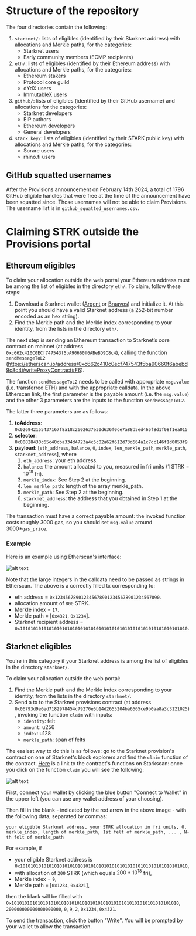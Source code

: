 # Structure of the repository

The four directories contain the following:

1. `starknet/`: lists of eligibles (identified by their Starknet address) with allocations and Merkle paths, for the categories:
    - Starknet users
    - Early community members (ECMP recipients)
2. `eth/`: lists of eligibles (identified by their Ethereum address) with allocations and Merkle paths, for the categories:
    - Ethereum stakers
    - Protocol core guild
    - dYdX users
    - ImmutableX users
3. `github/`: lists of eligibles (identified by their GitHub username) and allocations for the categories:
    - Starknet developers
    - EIP authors
    - Ethereum developers
    - General developers
4. `stark_key/`: lists of eligibles (identified by their STARK public key) with allocations and Merkle paths, for the categories:
    - Sorare users
    - rhino.fi users

## GitHub squatted usernames

After the Provisions announcement on February 14th 2024, a total of 1796 GitHub eligible handles that were free at the time of the announcement have been squatted since. Those usernames will not be able to claim Provisions. The username list is in `github_squatted_usernames.csv`.

# Claiming STRK outside the Provisions portal

## Ethereum eligibles

To claim your allocation outside the web portal your Ethereum address must be among the list of eligibles in the directory `eth/`. To claim, follow these steps:

1. Download a Starknet wallet ([Argent](https://www.argent.xyz/) or [Braavos](https://braavos.app/)) and initialize it. At this point you should have a valid Starknet address (a 252-bit number encoded as an hex string).
2. Find the Merkle path and the Merkle index corresponding to your identity, from the lists in the directory `eth/`.

The next step is sending an Ethereum transaction to Starknet’s core contract on mainnet (at address `0xc662c410C0ECf747543f5bA90660f6ABeBD9C8c4`), calling the function `sendMessageToL2` (https://etherscan.io/address/0xc662c410c0ecf747543f5ba90660f6abebd9c8c4#writeProxyContract#F6).

The function `sendMessageToL2` needs to be called with appropriate `msg.value` (i.e. transferred ETH) and with the appropriate calldata. In the above Etherscan link, the first parameter is the payable amount (i.e. the `msg.value`) and the other 3 parameters are the inputs to the function `sendMessageToL2`.

The latter three parameters are as follows:

1. **toAddress**: `0x026942155437167f8a18c2602637e30d636f0ce7a88d5ed465f8d1f08f1ea015`
2. **selector**: `0x00828430c65c40cba334d4723a4c5c02a62f612d73d564a1c7dc146f1d0053f9`
3. **payload**: [`eth_address`, `balance`, `0`, `index`, `len_merkle_path`, `merkle_path`, `starknet_address`], where
    1. `eth_address`: your eth address.
    2. `balance`: the amount allocated to you, measured in fri units (1 STRK = $10^{18}$ fri).
    3. `merkle_index`: See Step 2 at the beginning.
    4. `len_merkle_path`: length of the array merkle_path.
    5. `merkle_path`: See Step 2 at the beginning.
    6. `starknet_address`: the address that you obtained in Step 1 at the beginning.

The transaction must have a correct payable amount: the invoked function costs roughly 3000 gas, so you should set `msg.value` around 3000*`gas_price`.


### Example

Here is an example using Etherscan's interface:

![alt text](etherscan.png)

Note that the large integers in the calldata need to be passed as strings in Etherscan.
The above is a correctly filled tx corresponding to:
- eth address = `0x1234567890123456789012345678901234567890`.
- allocation amount of `800` STRK.
- Merkle index = `17`.
- Merkle path = [`0x4321`, `0x1234`].
- Starknet recipient address = `0x1010101010101010101010101010101010101010101010101010101010101010`.


## Starknet eligibles

You’re in this category if your Starknet address is among the list of eligibles in the directory `starknet/`.

To claim your allocation outside the web portal:

1. Find the Merkle path and the Merkle index corresponding to your identity, from the lists in the directory `starknet/`.
2. Send a tx to the Starknet provisions contract (at address `0x06793d9e6ed7182978454c79270e5b14d2655204ba6565ce9b0aa8a3c3121025`), invoking the function `claim` with inputs:
    - `identity`: felt
    - `amount`: u256
    - `index`: u128
    - `merkle_path`: span of felts

The easiest way to do this is as follows: go to the Starknet provision's contract on one of Starknet's block explorers and find the `claim` function of the contract. [Here](https://starkscan.co/contract/0x06793d9e6ed7182978454c79270e5b14d2655204ba6565ce9b0aa8a3c3121025#read-write-contract-sub-write) is a link to the contract's functions on Starkscan: once you click on the function `claim` you will see the following:

![alt text](starkscan.png)

First, connect your wallet by clicking the blue button "Connect to Wallet" in the upper left (you can use any wallet address of your choosing).

Then fill in the blank - indicated by the red arrow in the above image - with the following data, separated by commas:

```
your eligible Starknet address, your STRK allocation in fri units, 0, merkle_index, length of merkle_path, 1st felt of merkle_path, ... , N-th felt of merkle_path
```

For example, if 
- your eligible Starknet address is `0x1010101010101010101010101010101010101010101010101010101010101010`,
- with allocation of `200` STRK (which equals $200*10^{18}$ fri),
- Merkle index = `9`,
- Merkle path = [`0x1234`, `0x4321`],

then the blank will be filled with
`0x1010101010101010101010101010101010101010101010101010101010101010`, `200000000000000000000`, `0`, `9`, `2`, `0x1234`, `0x4321`.

To send the transaction, click the button "Write". You will be prompted by your wallet to allow the transaction. 

